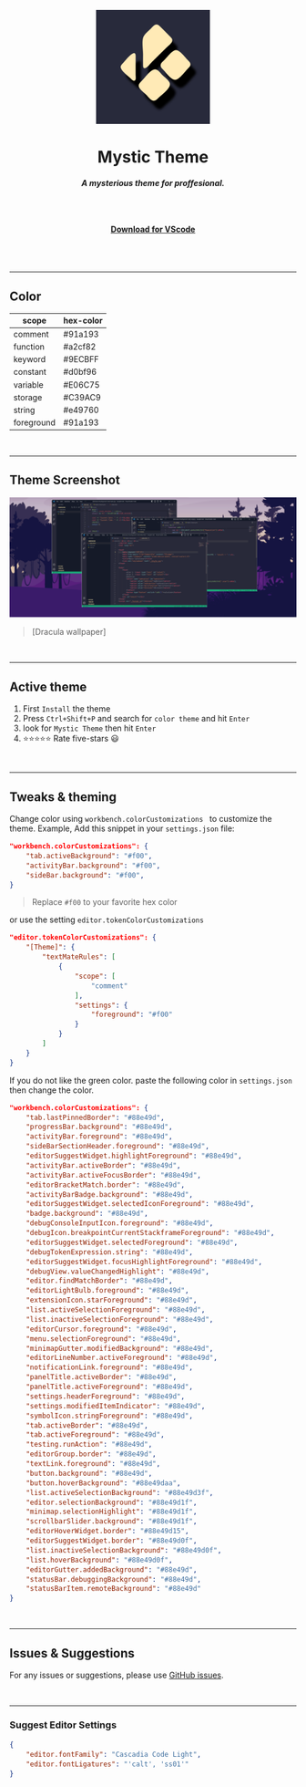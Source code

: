 <h1 align="center"><br>
    <img src="img/icon.png" alt="logo" width="200">
    <br><br> Mystic Theme
    <h5 align="center">A mysterious theme for proffesional.<h5><br>
    <h4 align="center">
    <a href="https://marketplace.visualstudio.com/items?itemName=AbrarShakhi.abrar-mystic-theme">Download for VScode</a>
    </h4><br></h1>
<br>


---------------------------
## Color

|scope       |hex-color |
|------------|----------|
|comment     |#91a193   |
|function    |#a2cf82   |
|keyword     |#9ECBFF   |
|constant    |#d0bf96   |
|variable    |#E06C75   |
|storage     |#C39AC9   |
|string      |#e49760   |
|foreground  |#91a193   |

<br>


---------------------------
## Theme Screenshot

![html/js/cpp](img/Snapshots/3in1ss.png)
> [Dracula wallpaper]

<br>


---------------------------
## Active theme

1. First `Install` the theme
2. Press `Ctrl+Shift+P` and search for `color theme` and hit `Enter`
3. look for `Mystic Theme` then hit `Enter`
4. ⭐⭐⭐⭐⭐ Rate five-stars 😃

<br>


---------------------------
## Tweaks & theming

Change color using `workbench.colorCustomizations ` to customize the theme. Example, Add this snippet in your `settings.json` file:

```json
"workbench.colorCustomizations": {
    "tab.activeBackground": "#f00",
    "activityBar.background": "#f00",
    "sideBar.background": "#f00",
}
```
> Replace `#f00` to your favorite hex color

or use the setting `editor.tokenColorCustomizations`

```json
"editor.tokenColorCustomizations": {
    "[Theme]": {
        "textMateRules": [
            {
                "scope": [
                    "comment"
                ],
                "settings": {
                    "foreground": "#f00"
                }
            }
        ]
    }
}
```

If you do not like the green color. paste the following color in `settings.json` then change the color.

```json
"workbench.colorCustomizations": {
    "tab.lastPinnedBorder": "#88e49d",
    "progressBar.background": "#88e49d",
    "activityBar.foreground": "#88e49d",
    "sideBarSectionHeader.foreground": "#88e49d",
    "editorSuggestWidget.highlightForeground": "#88e49d",
    "activityBar.activeBorder": "#88e49d",
    "activityBar.activeFocusBorder": "#88e49d",
    "editorBracketMatch.border": "#88e49d",
    "activityBarBadge.background": "#88e49d",
    "editorSuggestWidget.selectedIconForeground": "#88e49d",
    "badge.background": "#88e49d",
    "debugConsoleInputIcon.foreground": "#88e49d",
    "debugIcon.breakpointCurrentStackframeForeground": "#88e49d",
    "editorSuggestWidget.selectedForeground": "#88e49d",
    "debugTokenExpression.string": "#88e49d",
    "editorSuggestWidget.focusHighlightForeground": "#88e49d",
    "debugView.valueChangedHighlight": "#88e49d",
    "editor.findMatchBorder": "#88e49d",
    "editorLightBulb.foreground": "#88e49d",
    "extensionIcon.starForeground": "#88e49d",
    "list.activeSelectionForeground": "#88e49d",
    "list.inactiveSelectionForeground": "#88e49d",
    "editorCursor.foreground": "#88e49d",
    "menu.selectionForeground": "#88e49d",
    "minimapGutter.modifiedBackground": "#88e49d",
    "editorLineNumber.activeForeground": "#88e49d",
    "notificationLink.foreground": "#88e49d",
    "panelTitle.activeBorder": "#88e49d",
    "panelTitle.activeForeground": "#88e49d",
    "settings.headerForeground": "#88e49d",
    "settings.modifiedItemIndicator": "#88e49d",
    "symbolIcon.stringForeground": "#88e49d",
    "tab.activeBorder": "#88e49d",
    "tab.activeForeground": "#88e49d",
    "testing.runAction": "#88e49d",
    "editorGroup.border": "#88e49d",
    "textLink.foreground": "#88e49d",
    "button.background": "#88e49d",
    "button.hoverBackground": "#88e49daa",
    "list.activeSelectionBackground": "#88e49d3f",
    "editor.selectionBackground": "#88e49d1f",
    "minimap.selectionHighlight": "#88e49d1f",
    "scrollbarSlider.background": "#88e49d1f",
    "editorHoverWidget.border": "#88e49d15",
    "editorSuggestWidget.border": "#88e49d0f",
    "list.inactiveSelectionBackground": "#88e49d0f",
    "list.hoverBackground": "#88e49d0f",
    "editorGutter.addedBackground": "#88e49d",
    "statusBar.debuggingBackground": "#88e49d",
    "statusBarItem.remoteBackground": "#88e49d"
}
```

<br>


---------------------------
## Issues & Suggestions

For any issues or suggestions, please use [GitHub issues](https://github.com/AbrarShakhi/mystic-theme/issues).

<br>


---------------------------
### Suggest Editor Settings

```json
{
    "editor.fontFamily": "Cascadia Code Light",
    "editor.fontLigatures": "'calt', 'ss01'"
}
```